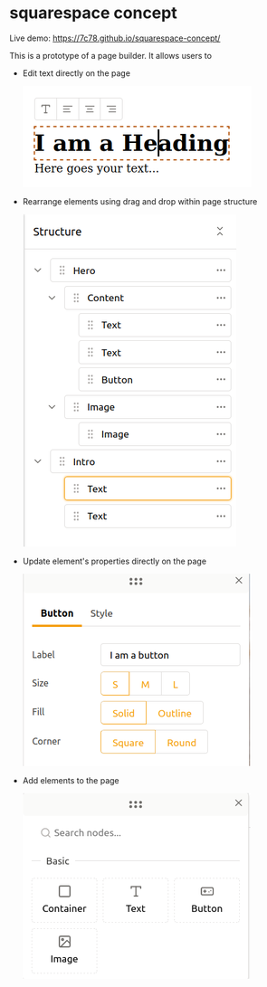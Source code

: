 # squarespace concept

Live demo: https://7c78.github.io/squarespace-concept/

This is a prototype of a page builder. It allows users to

* Edit text directly on the page

  ![editor](img/editor.png)

* Rearrange elements using drag and drop within page structure

  ![structure](img/structure.png)

* Update element's properties directly on the page

  ![props](img/props.png)

* Add elements to the page

  ![add](img/add.png)
